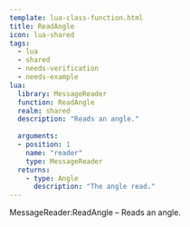 ```yaml
---
template: lua-class-function.html
title: ReadAngle
icon: lua-shared
tags:
  - lua
  - shared
  - needs-verification
  - needs-example
lua:
  library: MessageReader
  function: ReadAngle
  realm: shared
  description: "Reads an angle."
  
  arguments:
  - position: 1
    name: "reader"
    type: MessageReader
  returns:
    - type: Angle
      description: "The angle read."
---
```


<div class="lua__search__keywords">
MessageReader:ReadAngle &#x2013; Reads an angle.
</div>
